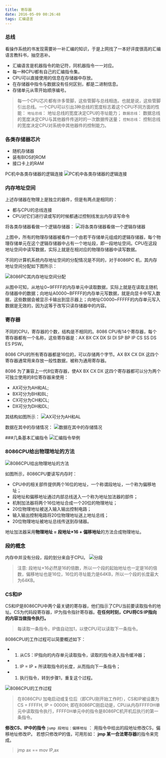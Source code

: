 ```yaml
---
title: 寄存器
date: 2016-05-09 00:26:48
tags: 汇编语言
---
```

### 总线
看操作系统的书发现需要补一补汇编的知识，于是上网找了一本好评度很高的汇编语言教科书，抽空恶补。

- 汇编语言是机器指令的助记符，同机器指令一一对应。
- 每一种CPU都有自己的汇编指令集。
- CPU可以直接使用的信息在存储器中存放。
- 在存储器中指令与数据没有任何区别，都是二进制信息。
- 存储单元从零开始顺序编号。


>每一个CPU芯片都有许多管脚，这些管脚与总线相连。也就是说，这些管脚引出总线。一个CPU可以引出3种总线的宽度标志着这个CPU不同方面的性能：
>`地址总线`： 地址总线的宽度决定CPU的寻址能力；
>`数据总线`： 数据总线的宽度决定CPU与其他器件传送时的一次数据传送量；
>`控制总线`： 控制总线的宽度决定CPU对系统中其他器件的控制能力。

### 各类存储器芯片

- 随机存储器
- 装有BIOS的ROM
- 接口卡上的RAM

PC机中各类存储器的逻辑连接
![PC机中各类存储器的逻辑连接][1]

### 内存地址空间
上述存储器在物理上是独立的器件，但是有两点是相同的：

- 都与CPU的总线连接
- CPU对它们进行读或写的时候都通过控制线发出内存读写命令

将各类存储器看做一个逻辑存储器：
![将各类存储器看做一个逻辑存储器][2]

上图中，所有的物理存储器被看作一个由若干存储单元组成的逻辑存储器，每个物理存储单元在这个逻辑存储器中占有一个地址段，即一段地址空间。CPU在这段地址空间中读写数据，实际上就是在相对应的物理存储器中读写数据。

不同的计算机系统内存地址空间的分配情况是不同的，对于8086PC 机，其内存地址空间分配如下图所示：

![8086PC其内存地址空间分配][3]

从图中可知，从地址0~9FFFF的内存单元中读取数据，实际上就是在读取主随机存储器中的数据；向地址A0000~BFFFF的内存单元写数据，就是向显卡中写入数据，这些数据会被显示卡输出到显示器上；向地址C0000~FFFFF的内存单元写入数据是无效的，因为这等于改写只读存储器中的内容。

### 寄存器
不同的CPU，寄存器的个数，结构是不相同的。8086 CPU有14个寄存器，每个寄存器都有一个名称，这些寄存器是：AX BX CX DX SI DI SP BP IP CS SS DS ES PSW。

8086 CPU的所有寄存器都是16位的，可以存储两个字节。AX BX CX DX 这四个寄存器通常用来存放一般性数据，被称为通用寄存器。

8086 为了兼容上一代8位寄存器，使AX BX  CX DX 这四个寄存器都可以分为两个可独立使用的8位寄存器来使用：

- AX可分为AH和AL;
- BX可分为BH和BL;
- CX可分为CH和CL;
- DX可分为DH和DL;

其结构如图所示：
![AX可分为AH和AL][4]

数据在其中的存储情况：
![数据在其中的存储情况][5]

###几条基本汇编指令
![汇编指令举例][6]

### 8086CPU给出物理地址的方法
![8086CPU给出物理地址的方法][7]

如图所示，8086CPU要读写内存时：

- CPU中的相关部件提供两个16位的地址，一个称谓段地址，一个称为偏移地址；
- 段地址和偏移地址通过内部总线送入一个称为地址加法器的部件；
- 机制加法器将两个16位地址合成一个20位的物理地址；
- 20位物理地址被送入输入输出控制电路；
- 输入输出控制电路将20位物理地址送上地址总线；
- 20位物理地址被地址总线传送到存储器。

地址加法器采用**物理地址 = 段地址×16 + 偏移地址**的方法合成物理地址。

### 段的概念
内存中并没有分段，段的划分来自于CPU。
![分段][8]

>注意: 段地址×16必然是16的倍数，所以一个段的起始地址也一定是16的倍数，偏移地址也是16位，16位的寻址能力是64KB，所以一个段的长度最大为64KB。

### CS和IP
CS和IP是8086CPU中两个最关键的寄存器，他们指示了CPU当前要读取指令的地址。CS为代码段寄存器，IP为指令指针寄存器。**在任何时刻，CPU将CS:IP指向的内容当做指令执行。**
>每读取一条指令，IP值自动加1，以使CPU可以读取下一条指令。

8086CPU的工作过程可以简要概述如下：

- 1. 从CS：IP指向的内存单元读取指令，读取的指令进入指令缓冲器；
- 1. IP = IP + 所读取指令的长度，从而指向下一条指令；
- 1. 执行指令，转到步骤1，重复这个过程。

![8086CPU的工作过程][9]

>在8086CPU 加电启动或复位后（即CPU刚开始工作时），CS和IP被设置为CS = FFFFH, IP = 0000H; 即在8086PC刚启动是，CPU从内存FFFF0H单元中读取指令执行，FFFF0H单元中的指令是8086PC机开机后执行的第一条指令。

**修改CS、IP中的指令**
`jump 段地址：偏移地址` ： 用指令中给出的段地址修改CS，偏移地址修改IP。
若想只修改IP的值，可用形如： **jmp 某一合法寄存器**的指令来完成。
> jmp ax == mov IP,ax


[1]: http://static.zybuluo.com/guoxs/8mo43da65qx4g2n5pfswerz7/1.png
[2]: http://static.zybuluo.com/guoxs/wp7yvs8o4anzz0ub3rhmq867/2.png
[3]: http://static.zybuluo.com/guoxs/rh19kh5t9g9v8twppajm493n/3.png
[4]: http://static.zybuluo.com/guoxs/i6yzffmb619xm4g7un9ss17z/4.png
[5]: http://static.zybuluo.com/guoxs/nit10xycos27yqd1geozhpsv/5.png
[6]: http://static.zybuluo.com/guoxs/s8fs1a36j9bkpblnwgp3rrzr/6.png
[7]: http://static.zybuluo.com/guoxs/lha4s7n5oioew4ls70czmv0x/7.png
[8]: http://static.zybuluo.com/guoxs/ea243l2n4m0saoq3boab1rsy/8.png
[9]: http://static.zybuluo.com/guoxs/3wtz8y4af623bq7y8hepr4sm/9.png